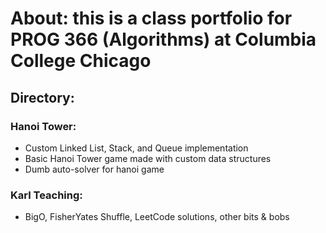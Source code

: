# About: this is a class portfolio for PROG 366 (Algorithms) at Columbia College Chicago

## Directory:

### Hanoi Tower:
- Custom Linked List, Stack, and Queue implementation
- Basic Hanoi Tower game made with custom data structures
- Dumb auto-solver for hanoi game

### Karl Teaching: 
- BigO, FisherYates Shuffle, LeetCode solutions, other bits & bobs
